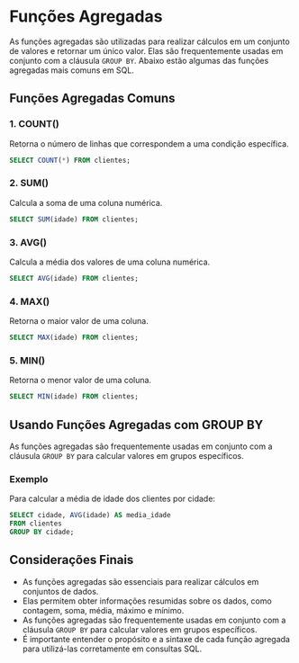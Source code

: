 # Funções Agregadas

As funções agregadas são utilizadas para realizar cálculos em um conjunto de valores e retornar um único valor. Elas são frequentemente usadas em conjunto com a cláusula `GROUP BY`. Abaixo estão algumas das funções agregadas mais comuns em SQL.

## Funções Agregadas Comuns

### 1. COUNT()

Retorna o número de linhas que correspondem a uma condição específica.

```sql
SELECT COUNT(*) FROM clientes;
```

### 2. SUM()

Calcula a soma de uma coluna numérica.

```sql
SELECT SUM(idade) FROM clientes;
```

### 3. AVG()

Calcula a média dos valores de uma coluna numérica.

```sql
SELECT AVG(idade) FROM clientes;
```

### 4. MAX()

Retorna o maior valor de uma coluna.

```sql
SELECT MAX(idade) FROM clientes;
```

### 5. MIN()

Retorna o menor valor de uma coluna.

```sql
SELECT MIN(idade) FROM clientes;
```

## Usando Funções Agregadas com GROUP BY

As funções agregadas são frequentemente usadas em conjunto com a cláusula `GROUP BY` para calcular valores em grupos específicos.

### Exemplo

Para calcular a média de idade dos clientes por cidade:

```sql
SELECT cidade, AVG(idade) AS media_idade
FROM clientes
GROUP BY cidade;
```

## Considerações Finais

- As funções agregadas são essenciais para realizar cálculos em conjuntos de dados.
- Elas permitem obter informações resumidas sobre os dados, como contagem, soma, média, máximo e mínimo.
- As funções agregadas são frequentemente usadas em conjunto com a cláusula `GROUP BY` para calcular valores em grupos específicos.
- É importante entender o propósito e a sintaxe de cada função agregada para utilizá-las corretamente em consultas SQL.